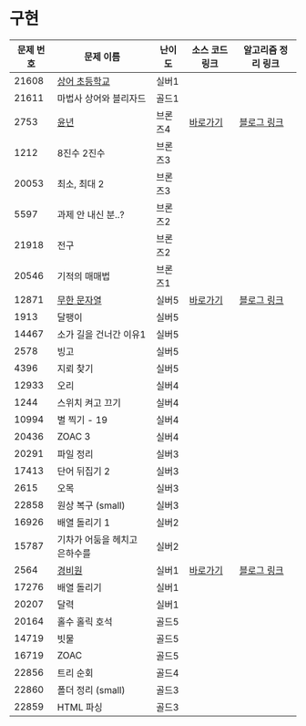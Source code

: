 # 구현

문제 번호 | 문제 이름 | 난이도 | 소스 코드 링크 | 알고리즘 정리 링크
---|---|---|---|---
21608 | [상어 초등학교](https://www.acmicpc.net/problem/21608) | 실버1
21611 | 마법사 상어와 블리자드 | 골드1
2753 | [윤년](https://www.acmicpc.net/problem/2753) | 브론즈4 | [바로가기](https://github.com/ap3334/baekjoon/blob/main/%EA%B5%AC%ED%98%84/2753.cpp) | [블로그 링크](https://velog.io/@ap3334/%EB%B0%B1%EC%A4%80-C-2753.-%EC%9C%A4%EB%85%84)
1212 | 8진수 2진수 | 브론즈3
20053 | 최소, 최대 2 | 브론즈3
5597 | 과제 안 내신 분..? | 브론즈2
21918 | 전구 | 브론즈2 |
20546 | 기적의 매매법 | 브론즈1
12871 | [무한 문자열](https://www.acmicpc.net/problem/12871) | 실버5 | [바로가기](https://github.com/ap3334/baekjoon/blob/main/%EA%B5%AC%ED%98%84/12871.cpp) | [블로그 링크](https://velog.io/@ap3334/%EB%B0%B1%EC%A4%80-C-12871.-%EB%AC%B4%ED%95%9C-%EB%AC%B8%EC%9E%90%EC%97%B4)
1913 | 달팽이 | 실버5
14467 | 소가 길을 건너간 이유1 | 실버5
2578 | 빙고 | 실버5
4396 | 지뢰 찾기 | 실버5
12933 | 오리 | 실버4
1244 | 스위치 켜고 끄기 | 실버4
10994 | 별 찍기 - 19 | 실버4
20436 | ZOAC 3 | 실버4
20291 | 파일 정리 | 실버3
17413 | 단어 뒤집기 2 | 실버3
2615 | 오목 | 실버3
22858 | 원상 복구 (small) | 실버3
16926 | 배열 돌리기 1 | 실버2
15787 | 기차가 어둠을 헤치고 은하수를 | 실버2
2564 | [경비원](https://www.acmicpc.net/problem/2564) | 실버1 | [바로가기](https://github.com/ap3334/baekjoon/blob/main/%EA%B5%AC%ED%98%84/2564.cpp) | [블로그 링크](https://velog.io/@ap3334/%EB%B0%B1%EC%A4%80-C-2564.-%EA%B2%BD%EB%B9%84%EC%9B%90)
17276 | 배열 돌리기 | 실버1
20207 | 달력 | 실버1
20164 | 홀수 홀릭 호석 | 골드5
14719 | 빗물 | 골드5
16719 | ZOAC | 골드5
22856 | 트리 순회 | 골드4
22860 | 폴더 정리 (small) | 골드3
22859 | HTML 파싱 | 골드3

